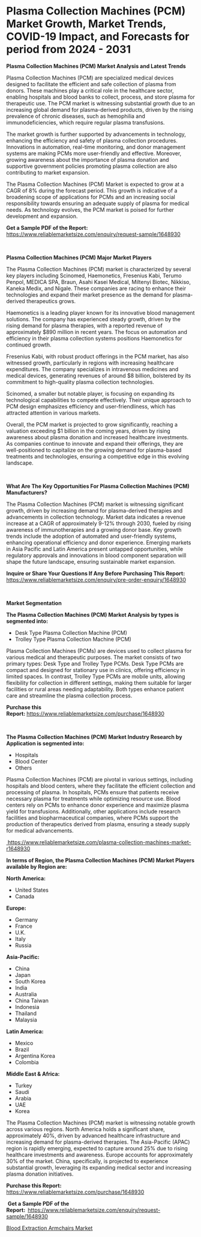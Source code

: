 <p><h1>Plasma Collection Machines (PCM) Market Growth, Market Trends, COVID-19 Impact, and Forecasts for period from 2024 - 2031</h1></p><p><strong>Plasma Collection Machines (PCM) Market Analysis and Latest Trends</strong></p>
<p><p>Plasma Collection Machines (PCM) are specialized medical devices designed to facilitate the efficient and safe collection of plasma from donors. These machines play a critical role in the healthcare sector, enabling hospitals and blood banks to collect, process, and store plasma for therapeutic use. The PCM market is witnessing substantial growth due to an increasing global demand for plasma-derived products, driven by the rising prevalence of chronic diseases, such as hemophilia and immunodeficiencies, which require regular plasma transfusions.</p><p>The market growth is further supported by advancements in technology, enhancing the efficiency and safety of plasma collection procedures. Innovations in automation, real-time monitoring, and donor management systems are making PCMs more user-friendly and effective. Moreover, growing awareness about the importance of plasma donation and supportive government policies promoting plasma collection are also contributing to market expansion.</p><p>The Plasma Collection Machines (PCM) Market is expected to grow at a CAGR of 8% during the forecast period. This growth is indicative of a broadening scope of applications for PCMs and an increasing social responsibility towards ensuring an adequate supply of plasma for medical needs. As technology evolves, the PCM market is poised for further development and expansion.</p></p>
<p><strong>Get a Sample PDF of the Report:&nbsp;</strong> <a href="https://www.reliablemarketsize.com/enquiry/request-sample/1648930?utm_campaign=1879&utm_medium=2&utm_source=Github&utm_content=ia&utm_term=29122024&utm_id=plasma-collection-machines-pcm">https://www.reliablemarketsize.com/enquiry/request-sample/1648930</a></p>
<p>&nbsp;</p>
<p><strong>Plasma Collection Machines (PCM) Major Market Players</strong></p>
<p><p>The Plasma Collection Machines (PCM) market is characterized by several key players including Scinomed, Haemonetics, Fresenius Kabi, Terumo Penpol, MEDICA SPA, Braun, Asahi Kasei Medical, Miltenyi Biotec, Nikkiso, Kaneka Medix, and Nigale. These companies are racing to enhance their technologies and expand their market presence as the demand for plasma-derived therapeutics grows.</p><p>Haemonetics is a leading player known for its innovative blood management solutions. The company has experienced steady growth, driven by the rising demand for plasma therapies, with a reported revenue of approximately $890 million in recent years. The focus on automation and efficiency in their plasma collection systems positions Haemonetics for continued growth.</p><p>Fresenius Kabi, with robust product offerings in the PCM market, has also witnessed growth, particularly in regions with increasing healthcare expenditures. The company specializes in intravenous medicines and medical devices, generating revenues of around $8 billion, bolstered by its commitment to high-quality plasma collection technologies.</p><p>Scinomed, a smaller but notable player, is focusing on expanding its technological capabilities to compete effectively. Their unique approach to PCM design emphasizes efficiency and user-friendliness, which has attracted attention in various markets.</p><p>Overall, the PCM market is projected to grow significantly, reaching a valuation exceeding $1 billion in the coming years, driven by rising awareness about plasma donation and increased healthcare investments. As companies continue to innovate and expand their offerings, they are well-positioned to capitalize on the growing demand for plasma-based treatments and technologies, ensuring a competitive edge in this evolving landscape.</p></p>
<p>&nbsp;</p>
<p><strong>What Are The Key Opportunities For Plasma Collection Machines (PCM) Manufacturers?</strong></p>
<p><p>The Plasma Collection Machines (PCM) market is witnessing significant growth, driven by increasing demand for plasma-derived therapies and advancements in collection technology. Market data indicates a revenue increase at a CAGR of approximately 9-12% through 2030, fueled by rising awareness of immunotherapies and a growing donor base. Key growth trends include the adoption of automated and user-friendly systems, enhancing operational efficiency and donor experience. Emerging markets in Asia Pacific and Latin America present untapped opportunities, while regulatory approvals and innovations in blood component separation will shape the future landscape, ensuring sustainable market expansion.</p></p>
<p><strong>Inquire or Share Your Questions If Any Before Purchasing This Report:</strong> <a href="https://www.reliablemarketsize.com/enquiry/pre-order-enquiry/1648930?utm_campaign=1879&utm_medium=2&utm_source=Github&utm_content=ia&utm_term=29122024&utm_id=plasma-collection-machines-pcm">https://www.reliablemarketsize.com/enquiry/pre-order-enquiry/1648930</a></p>
<p>&nbsp;</p>
<p><strong>Market Segmentation</strong></p>
<p><strong>The Plasma Collection Machines (PCM) Market Analysis by types is segmented into:</strong></p>
<p><ul><li>Desk Type Plasma Collection Machine (PCM)</li><li>Trolley Type Plasma Collection Machine (PCM)</li></ul></p>
<p><p>Plasma Collection Machines (PCMs) are devices used to collect plasma for various medical and therapeutic purposes. The market consists of two primary types: Desk Type and Trolley Type PCMs. Desk Type PCMs are compact and designed for stationary use in clinics, offering efficiency in limited spaces. In contrast, Trolley Type PCMs are mobile units, allowing flexibility for collection in different settings, making them suitable for larger facilities or rural areas needing adaptability. Both types enhance patient care and streamline the plasma collection process.</p></p>
<p><strong>Purchase this Report:&nbsp;</strong><a href="https://www.reliablemarketsize.com/purchase/1648930?utm_campaign=1879&utm_medium=2&utm_source=Github&utm_content=ia&utm_term=29122024&utm_id=plasma-collection-machines-pcm">https://www.reliablemarketsize.com/purchase/1648930</a></p>
<p>&nbsp;</p>
<p><strong>The Plasma Collection Machines (PCM) Market Industry Research by Application is segmented into:</strong></p>
<p><ul><li>Hospitals</li><li>Blood Center</li><li>Others</li></ul></p>
<p><p>Plasma Collection Machines (PCM) are pivotal in various settings, including hospitals and blood centers, where they facilitate the efficient collection and processing of plasma. In hospitals, PCMs ensure that patients receive necessary plasma for treatments while optimizing resource use. Blood centers rely on PCMs to enhance donor experience and maximize plasma yield for transfusions. Additionally, other applications include research facilities and biopharmaceutical companies, where PCMs support the production of therapeutics derived from plasma, ensuring a steady supply for medical advancements.</p></p>
<p><a href="https://www.reliablemarketsize.com/plasma-collection-machines-market-r1648930?utm_campaign=1879&utm_medium=2&utm_source=Github&utm_content=ia&utm_term=29122024&utm_id=plasma-collection-machines-pcm">&nbsp;https://www.reliablemarketsize.com/plasma-collection-machines-market-r1648930</a></p>
<p><strong>In terms of Region, the Plasma Collection Machines (PCM) Market Players available by Region are:</strong></p>
<p>
    <p> <strong> North America: </strong>
        <ul>
            <li>United States</li>
            <li>Canada</li>
        </ul>
        </p> 
    <p> <strong> Europe: </strong>
        <ul>
            <li>Germany</li>
            <li>France</li>
            <li>U.K.</li>
            <li>Italy</li>
            <li>Russia</li>
        </ul>
        </p> 
    <p> <strong> Asia-Pacific: </strong>
        <ul>
            <li>China</li>
            <li>Japan</li>
            <li>South Korea</li>
            <li>India</li>
            <li>Australia</li>
            <li>China Taiwan</li>
            <li>Indonesia</li>
            <li>Thailand</li>
            <li>Malaysia</li>
        </ul>
        </p> 
    <p> <strong> Latin America: </strong>
        <ul>
            <li>Mexico</li>
            <li>Brazil</li>
            <li>Argentina Korea</li>
            <li>Colombia</li>
        </ul>
        </p> 
    <p> <strong> Middle East & Africa: </strong>
        <ul>
            <li>Turkey</li>
            <li>Saudi</li>
            <li>Arabia</li>
            <li>UAE</li>
            <li>Korea</li>
        </ul>
    </p>
    </p>
<p><p>The Plasma Collection Machines (PCM) market is witnessing notable growth across various regions. North America holds a significant share, approximately 40%, driven by advanced healthcare infrastructure and increasing demand for plasma-derived therapies. The Asia-Pacific (APAC) region is rapidly emerging, expected to capture around 25% due to rising healthcare investments and awareness. Europe accounts for approximately 30% of the market. China, specifically, is projected to experience substantial growth, leveraging its expanding medical sector and increasing plasma donation initiatives.</p></p>
<p><strong>Purchase this Report: </strong><a href="https://www.reliablemarketsize.com/purchase/1648930?utm_campaign=1879&utm_medium=2&utm_source=Github&utm_content=ia&utm_term=29122024&utm_id=plasma-collection-machines-pcm">https://www.reliablemarketsize.com/purchase/1648930</a></p>
<p>&nbsp;<strong>Get a Sample PDF of the Report:&nbsp;&nbsp;</strong><a href="https://www.reliablemarketsize.com/enquiry/request-sample/1648930?utm_campaign=1879&utm_medium=2&utm_source=Github&utm_content=ia&utm_term=29122024&utm_id=plasma-collection-machines-pcm">https://www.reliablemarketsize.com/enquiry/request-sample/1648930</a></p>
<p><strong></strong></p>
<p><p><a href="https://github.com/FassouRP/Market-Research-Report-List-6/blob/main/blood-extraction-armchairs-market.md?utm_campaign=1879&utm_medium=2&utm_source=Github&utm_content=ia&utm_term=29122024&utm_id=plasma-collection-machines-pcm">Blood Extraction Armchairs Market</a></p></p>